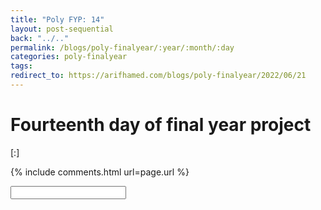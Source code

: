 ```yaml
---
title: "Poly FYP: 14"
layout: post-sequential
back: "../.."
permalink: /blogs/poly-finalyear/:year/:month/:day
categories: poly-finalyear
tags: 
redirect_to: https://arifhamed.com/blogs/poly-finalyear/2022/06/21
---
```

# Fourteenth day of final year project

<span class="timestamp">[:]</span>


<!--

<span class='disable-selection' ondblclick="this.innerHTML=''">&lt;<b>REDACTED</b>&gt;</span>
<span class='disable-selection' ondblclick="this.innerHTML=''">&#42;&#42;&#42;&#42;</span>

-->
{% include comments.html url=page.url %}

<input id="password-input" type="password" class="text-secret" onkeyup="unlock()" autocomplete="off">

<span class="disable-selection" id="truth" style="display:none;"></span>
